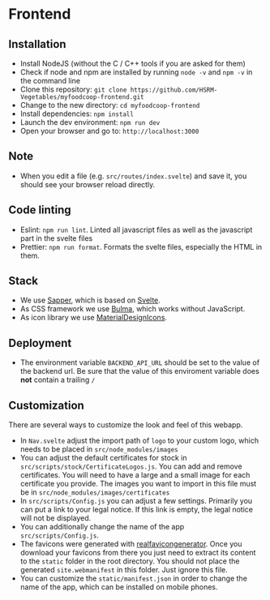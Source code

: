 # Frontend

## Installation
* Install NodeJS (without the C / C++ tools if you are asked for them)
* Check if node and npm are installed by running `node -v` and `npm -v` in the command line
* Clone this repository: `git clone https://github.com/HSRM-Vegetables/myfoodcoop-frontend.git`
* Change to the new directory: `cd myfoodcoop-frontend`
* Install dependencies: `npm install`
* Launch the dev environment: `npm run dev`
* Open your browser and go to: `http://localhost:3000`

## Note
* When you edit a file (e.g. `src/routes/index.svelte`) and save it, you should see your browser reload directly.

## Code linting
* Eslint: `npm run lint`. Linted all javascript files as well as the javascript part in the svelte files
* Prettier: `npm run format`. Formats the svelte files, especially the HTML in them.

## Stack
* We use [Sapper](https://sapper.svelte.dev), which is based on [Svelte](https://svelte.dev).
* As CSS framework we use [Bulma](https://bulma.io/), which works without JavaScript.
* As icon library we use [MaterialDesignIcons](https://materialdesignicons.com/).

## Deployment
* The environment variable `BACKEND_API_URL` should be set to the value of the backend url. Be sure that the value of this enviroment variable does **not** contain a trailing `/`

## Customization
There are several ways to customize the look and feel of this webapp.
* In `Nav.svelte` adjust the import path of `logo` to your custom logo, which needs to be placed in `src/node_modules/images`
* You can adjust the default certificates for stock in `src/scripts/stock/CertificateLogos.js`. You can add and remove certificates. You will need to have a large and a small image for each certificate you provide. The images you want to import in this file must be in `src/node_modules/images/certificates`
* In `src/scripts/Config.js` you can adjust a few settings. Primarily you can put a link to your legal notice. If this link is empty, the legal notice will not be displayed.
* You can additionally change the name of the app `src/scripts/Config.js`.
* The favicons were generated with [realfavicongenerator](https://realfavicongenerator.net/). Once you download your favicons from there you just need to extract its content to the `static` folder in the root directory. You should not place the generated `site.webmanifest` in this folder. Just ignore this file.
* You can customize the `static/manifest.json` in order to change the name of the app, which can be installed on mobile phones.
